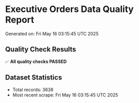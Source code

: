 # Executive Orders Data Quality Report
Generated on: Fri May 16 03:15:45 UTC 2025

## Quality Check Results
✅ **All quality checks PASSED**

## Dataset Statistics
- Total records: 3638
- Most recent scrape: Fri May 16 03:15:45 UTC 2025
